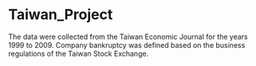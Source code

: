# Taiwan_Project
The data were collected from the Taiwan Economic Journal for the years 1999 to 2009. Company bankruptcy was defined based on the business regulations of the Taiwan Stock Exchange.
